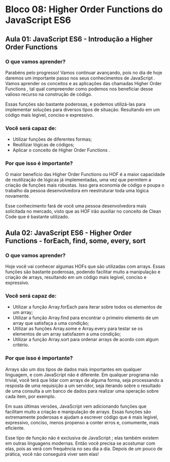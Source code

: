 # Bloco 08: Higher Order Functions do JavaScript ES6

## Aula 01: JavaScript ES6 - Introdução a Higher Order Functions

### O que vamos aprender?

Parabéns pelo progresso! Vamos continuar avançando, pois no dia de hoje daremos um importante passo nos seus conhecimentos de JavaScript . Vamos aprender os conceitos e as aplicações das chamadas Higher Order Functions , tal qual compreender como podemos nos beneficiar desse valioso recurso na construção de código.

Essas funções são bastante poderosas, e podemos utilizá-las para implementar soluções para diversos tipos de situação. Resultando em um código mais legível, conciso e expressivo.

### Você será capaz de:

- Utilizar funções de diferentes formas;
- Reutilizar lógicas de códigos;
- Aplicar o conceito de Higher Order Functions .

### Por que isso é importante?

O maior benefício das Higher Order Functions ou HOF é a maior capacidade de reutilização de lógicas já implementadas, uma vez que permitem a criação de funções mais robustas. Isso gera economia de código e poupa o trabalho da pessoa desenvolvedora em reestruturar toda uma lógica novamente.

Esse conhecimento fará de você uma pessoa desenvolvedora mais solicitada no mercado, visto que as HOF irão auxiliar no conceito de Clean Code que é bastante utilizado.

## Aula 02: JavaScript ES6 - Higher Order Functions - forEach, find, some, every, sort

### O que vamos aprender?

Hoje você vai conhecer algumas HOFs que são utilizadas com arrays. Essas funções são bastante poderosas, podendo facilitar muito a manipulação e criação de arrays, resultando em um código mais legível, conciso e expressivo.

### Você será capaz de:

- Utilizar a função Array.forEach para iterar sobre todos os elementos de um array;
- Utilizar a função Array.find para encontrar o primeiro elemento de um array que satisfaça a uma condição;
- Utilizar as funções Array.some e Array.every para testar se os elementos de um array satisfazem a uma condição;
- Utilizar a função Array.sort para ordenar arrays de acordo com algum critério.

### Por que isso é importante?

Arrays são um dos tipos de dados mais importantes em qualquer linguagem, e com JavaScript não é diferente. Em qualquer programa não trivial, você terá que lidar com arrays de alguma forma, seja processando a resposta de uma requisição a um servidor, seja iterando sobre o resultado de uma consulta a um banco de dados para realizar uma operação sobre cada item, por exemplo.

Em suas últimas versões, JavaScript vem adicionando funções que facilitam muito a criação e manipulação de arrays. Essas funções são extremamente poderosas e ajudam a escrever código que é mais legível, expressivo, conciso, menos propenso a conter erros e, comumente, mais eficiente.

Esse tipo de função não é exclusiva de JavaScript ; elas também existem em outras linguagens modernas. Então você precisa se acostumar com elas, pois as verá com frequência no seu dia a dia. Depois de um pouco de prática, você não conseguirá viver sem elas!